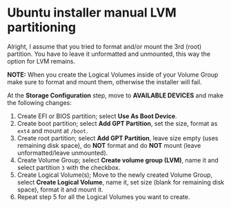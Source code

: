 # Ubuntu installer manual LVM partitioning

Alright, I assume that you tried to format and/or mount the 3rd (root) partition. You have to leave it unformatted and unmounted, this way the option for LVM remains.

**NOTE:** When you create the Logical Volumes inside of your Volume Group make sure to format and mount them, otherwise the installer will fail.

At the **Storage Configuration** step, move to **AVAILABLE DEVICES** and make the following changes:

1.  Create EFI or BIOS partition; select **Use As Boot Device**.
2.  Create boot partition; select **Add GPT Partition**, set the size, format as `ext4` and mount at `/boot`.
3.  Create root partition; select **Add GPT Partition**, leave size empty (uses remaining disk space), do **NOT** format and do **NOT** mount (leave unformatted/leave unmounted).
4.  Create Volume Group; select **Create volume group (LVM)**, name it and select partition `3` with the checkbox.
5.  Create Logical Volume(s); Move to the newly created Volume Group, select **Create Logical Volume**, name it, set size (blank for remaining disk space), format it and mount it.
6.  Repeat step 5 for all the Logical Volumes you want to create.